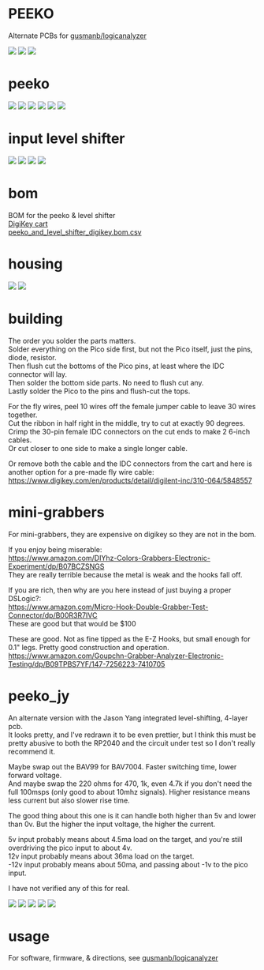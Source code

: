 # PEEKO

Alternate PCBs for [gusmanb/logicanalyzer](https://github.com/gusmanb/logicanalyzer)

![](PCB/out/peeko_with_level_shifter.top.jpg)
![](PCB/out/peeko_with_level_shifter.jpg)
![](PCB/out/peeko_with_level_shifter.b.jpg)

# peeko  
![](PCB/out/peeko.jpg)
![](PCB/out/peeko.2.jpg)
![](PCB/out/peeko.3.jpg)
![](PCB/out/peeko.top.jpg)
![](PCB/out/peeko.bottom.jpg)
![](PCB/out/peeko.svg)

# input level shifter
![](PCB/out/peeko_input_level_shifter.jpg)
![](PCB/out/peeko_input_level_shifter.top.jpg)
![](PCB/out/peeko_input_level_shifter.bottom.jpg)
![](PCB/out/peeko_input_level_shifter.svg)

# bom
BOM for the peeko & level shifter  
[DigiKey cart](https://www.digikey.com/short/hmhjtdmn)  
[peeko_and_level_shifter_digikey.bom.csv](peeko_and_level_shifter_digikey.bom.csv)

# housing
![](HOUSING/out/peeko_housing.png)
![](HOUSING/out/peeko_housing.b.png)

# building
The order you solder the parts matters.  
Solder everything on the Pico side first, but not the Pico itself, just the pins, diode, resistor.  
Then flush cut the bottoms of the Pico pins, at least where the IDC connector will lay.  
Then solder the bottom side parts. No need to flush cut any.  
Lastly solder the Pico to the pins and flush-cut the tops.

For the fly wires, peel 10 wires off the female jumper cable to leave 30 wires together.  
Cut the ribbon in half right in the middle, try to cut at exactly 90 degrees.  
Crimp the 30-pin female IDC connectors on the cut ends to make 2 6-inch cables.  
Or cut closer to one side to make a single longer cable.

Or remove both the cable and the IDC connectors from the cart and here is another option for a pre-made fly wire cable:  
https://www.digikey.com/en/products/detail/digilent-inc/310-064/5848557

# mini-grabbers
For mini-grabbers, they are expensive on digikey so they are not in the bom.  

If you enjoy being miserable:  
https://www.amazon.com/DIYhz-Colors-Grabbers-Electronic-Experiment/dp/B07BCZSNGS  
They are really terrible because the metal is weak and the hooks fall off.

If you are rich, then why are you here instead of just buying a proper DSLogic?:  
https://www.amazon.com/Micro-Hook-Double-Grabber-Test-Connector/dp/B00R3R7IVC  
These are good but that would be $100

These are good. Not as fine tipped as the E-Z Hooks, but small enough for 0.1" legs. Pretty good construction and operation.  
https://www.amazon.com/Goupchn-Grabber-Analyzer-Electronic-Testing/dp/B09TPBS7YF/147-7256223-7410705  

# peeko_jy

An alternate version with the Jason Yang integrated level-shifting, 4-layer pcb.  
It looks pretty, and I've redrawn it to be even prettier, but I think this must be pretty abusive to both the RP2040 and the circuit under test so I don't really recommend it.

Maybe swap out the BAV99 for BAV7004. Faster switching time, lower forward voltage.  
And maybe swap the 220 ohms for 470, 1k, even 4.7k if you don't need the full 100msps (only good to about 10mhz signals). Higher resistance means less current but also slower rise time.

The good thing about this one is it can handle both higher than 5v and lower than 0v. But the higher the input voltage, the higher the current.

5v input probably means about 4.5ma load on the target, and you're still overdriving the pico input to about 4v.  
12v input probably means about 36ma load on the target.  
-12v input probably means about 50ma, and passing about -1v to the pico input.

I have not verified any of this for real.

![](PCB/out/peeko_jy.jpg)
![](PCB/out/peeko_jy.top.jpg)
![](PCB/out/peeko_jy.inner2.jpg)
![](PCB/out/peeko_jy.bottom.jpg)
![](PCB/out/peeko_jy.svg)

# usage
For software, firmware, & directions, see [gusmanb/logicanalyzer](https://github.com/gusmanb/logicanalyzer)
